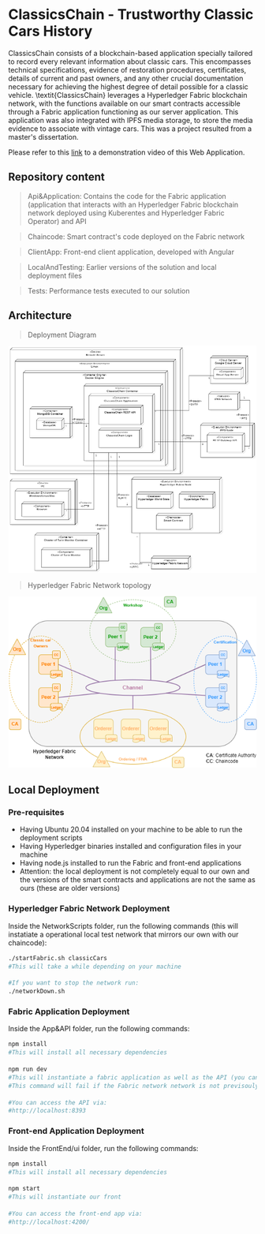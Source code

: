 # ClassicsChain - Trustworthy Classic Cars History
ClassicsChain consists of a blockchain-based application specially tailored to record every relevant information about classic cars. This encompasses technical specifications, evidence of restoration procedures, certificates, details of current and past owners, and any other crucial documentation necessary for achieving the highest degree of detail possible for a classic vehicle. \textit{ClassicsChain} leverages a Hyperledger Fabric blockchain network, with the functions available on our smart contracts accessible through a Fabric application functioning as our server application. This application was also integrated with IPFS media storage, to store the media evidence to associate with vintage cars. This was a project resulted from a master's dissertation.

Please refer to this [link](https://youtu.be/OneQtXx7c9w) to a demonstration video of this Web Application.

## Repository content

> Api&Application: Contains the code for the Fabric application (application that interacts with an Hyperledger Fabric blockchain network deployed using Kuberentes and Hyperledger Fabric Operator) and API

> Chaincode: Smart contract's code deployed on the Fabric network

> ClientApp: Front-end client application, developed with Angular

> LocalAndTesting: Earlier versions of the solution and local deployment files

> Tests: Performance tests executed to our solution

## Architecture

> Deployment Diagram

![Image Alt Text](images/DeploymentDiagram.PNG)

> Hyperledger Fabric Network topology

![Image Alt Text](images/FabricNetwork.png)

## Local Deployment

### Pre-requisites
- Having Ubuntu 20.04 installed on your machine to be able to run the deployment scripts
- Having Hyperledger binaries installed and configuration files in your machine
- Having node.js installed to run the Fabric and front-end applications
- Attention: the local deployment is not completely equal to our own and the versions of the smart contracts and applications are not the same as ours (these are older versions)

### Hyperledger Fabric Network Deployment
Inside the NetworkScripts folder, run the following commands (this will instatiate a operational local test network that mirrors our own with our chaincode):

```bash
./startFabric.sh classicCars
#This will take a while depending on your machine

#If you want to stop the network run:
./networkDown.sh
```

### Fabric Application Deployment

Inside the App&API folder, run the following commands:

```bash
npm install
#This will install all necessary dependencies

npm run dev
#This will instantiate a fabric application as well as the API (you can test it using postman)
#This command will fail if the Fabric network network is not previsouly deployed

#You can access the API via:
#http://localhost:8393
```

### Front-end Application Deployment
Inside the FrontEnd/ui folder, run the following commands:

```bash
npm install
#This will install all necessary dependencies

npm start
#This will instantiate our front

#You can access the front-end app via:
#http://localhost:4200/
```
